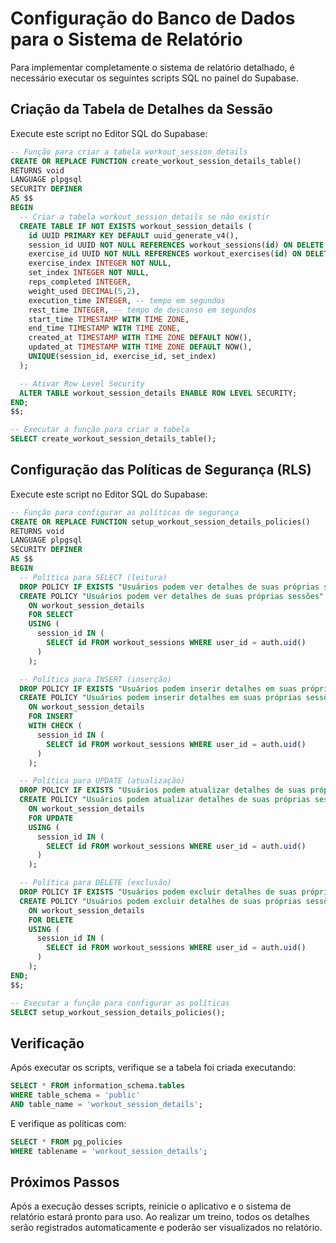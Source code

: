 # Configuração do Banco de Dados para o Sistema de Relatório

Para implementar completamente o sistema de relatório detalhado, é necessário executar os seguintes scripts SQL no painel do Supabase.

## Criação da Tabela de Detalhes da Sessão

Execute este script no Editor SQL do Supabase:

```sql
-- Função para criar a tabela workout_session_details
CREATE OR REPLACE FUNCTION create_workout_session_details_table()
RETURNS void
LANGUAGE plpgsql
SECURITY DEFINER
AS $$
BEGIN
  -- Criar a tabela workout_session_details se não existir
  CREATE TABLE IF NOT EXISTS workout_session_details (
    id UUID PRIMARY KEY DEFAULT uuid_generate_v4(),
    session_id UUID NOT NULL REFERENCES workout_sessions(id) ON DELETE CASCADE,
    exercise_id UUID NOT NULL REFERENCES workout_exercises(id) ON DELETE CASCADE,
    exercise_index INTEGER NOT NULL,
    set_index INTEGER NOT NULL,
    reps_completed INTEGER,
    weight_used DECIMAL(5,2),
    execution_time INTEGER, -- tempo em segundos
    rest_time INTEGER, -- tempo de descanso em segundos
    start_time TIMESTAMP WITH TIME ZONE,
    end_time TIMESTAMP WITH TIME ZONE,
    created_at TIMESTAMP WITH TIME ZONE DEFAULT NOW(),
    updated_at TIMESTAMP WITH TIME ZONE DEFAULT NOW(),
    UNIQUE(session_id, exercise_id, set_index)
  );

  -- Ativar Row Level Security
  ALTER TABLE workout_session_details ENABLE ROW LEVEL SECURITY;
END;
$$;

-- Executar a função para criar a tabela
SELECT create_workout_session_details_table();
```

## Configuração das Políticas de Segurança (RLS)

Execute este script no Editor SQL do Supabase:

```sql
-- Função para configurar as políticas de segurança
CREATE OR REPLACE FUNCTION setup_workout_session_details_policies()
RETURNS void
LANGUAGE plpgsql
SECURITY DEFINER
AS $$
BEGIN
  -- Política para SELECT (leitura)
  DROP POLICY IF EXISTS "Usuários podem ver detalhes de suas próprias sessões" ON workout_session_details;
  CREATE POLICY "Usuários podem ver detalhes de suas próprias sessões"
    ON workout_session_details
    FOR SELECT
    USING (
      session_id IN (
        SELECT id FROM workout_sessions WHERE user_id = auth.uid()
      )
    );

  -- Política para INSERT (inserção)
  DROP POLICY IF EXISTS "Usuários podem inserir detalhes em suas próprias sessões" ON workout_session_details;
  CREATE POLICY "Usuários podem inserir detalhes em suas próprias sessões"
    ON workout_session_details
    FOR INSERT
    WITH CHECK (
      session_id IN (
        SELECT id FROM workout_sessions WHERE user_id = auth.uid()
      )
    );

  -- Política para UPDATE (atualização)
  DROP POLICY IF EXISTS "Usuários podem atualizar detalhes de suas próprias sessões" ON workout_session_details;
  CREATE POLICY "Usuários podem atualizar detalhes de suas próprias sessões"
    ON workout_session_details
    FOR UPDATE
    USING (
      session_id IN (
        SELECT id FROM workout_sessions WHERE user_id = auth.uid()
      )
    );

  -- Política para DELETE (exclusão)
  DROP POLICY IF EXISTS "Usuários podem excluir detalhes de suas próprias sessões" ON workout_session_details;
  CREATE POLICY "Usuários podem excluir detalhes de suas próprias sessões"
    ON workout_session_details
    FOR DELETE
    USING (
      session_id IN (
        SELECT id FROM workout_sessions WHERE user_id = auth.uid()
      )
    );
END;
$$;

-- Executar a função para configurar as políticas
SELECT setup_workout_session_details_policies();
```

## Verificação

Após executar os scripts, verifique se a tabela foi criada executando:

```sql
SELECT * FROM information_schema.tables 
WHERE table_schema = 'public' 
AND table_name = 'workout_session_details';
```

E verifique as políticas com:

```sql
SELECT * FROM pg_policies 
WHERE tablename = 'workout_session_details';
```

## Próximos Passos

Após a execução desses scripts, reinicie o aplicativo e o sistema de relatório estará pronto para uso. Ao realizar um treino, todos os detalhes serão registrados automaticamente e poderão ser visualizados no relatório. 
